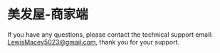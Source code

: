 # 美发屋-商家端

If you have any questions, please contact the technical support email: LewisMacey5023@gmail.com, thank you for your support.
